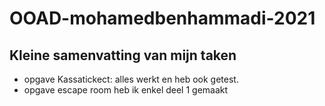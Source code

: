 # OOAD-mohamedbenhammadi-2021

## Kleine samenvatting van mijn taken

* opgave Kassatickect: alles werkt en heb ook getest.
* opgave escape room heb ik enkel deel 1 gemaakt

